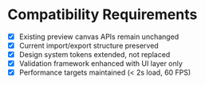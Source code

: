 # Compatibility Requirements

- [x] Existing preview canvas APIs remain unchanged
- [x] Current import/export structure preserved
- [x] Design system tokens extended, not replaced
- [x] Validation framework enhanced with UI layer only
- [x] Performance targets maintained (< 2s load, 60 FPS)
